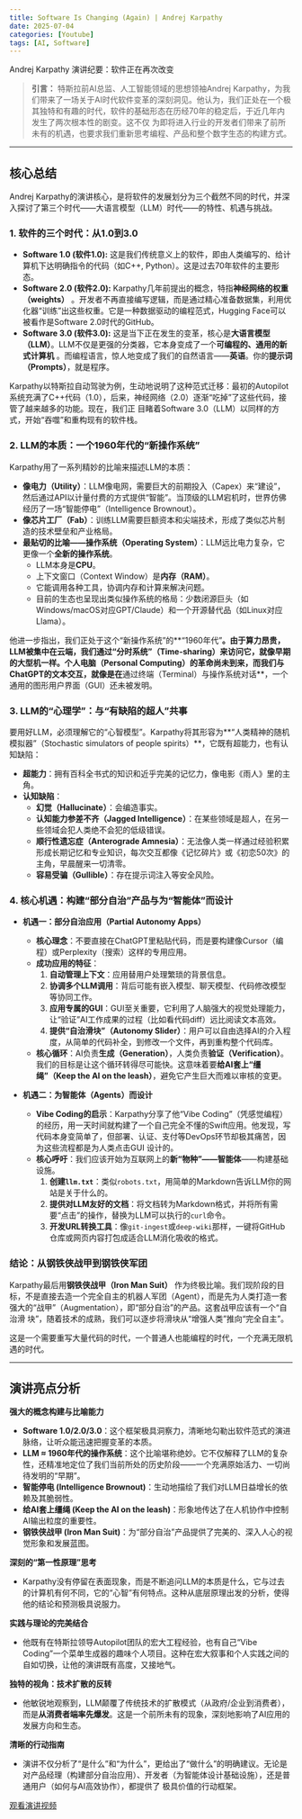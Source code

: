 ```yaml
---
title: Software Is Changing (Again) | Andrej Karpathy
date: 2025-07-04
categories: [Youtube]
tags: [AI, Software]
---
```


Andrej Karpathy 演讲纪要：软件正在再次改变

> **引言：** 特斯拉前AI总监、人工智能领域的思想领袖Andrej
Karpathy，为我们带来了一场关于AI时代软件变革的深刻洞见。他认为，我们正处在一个极其独特和有趣的时代，软件的基础形态在历经70年的稳定后，于近几年内发生了两次根本性的剧变。这不仅
为即将进入行业的开发者们带来了前所未有的机遇，也要求我们重新思考编程、产品和整个数字生态的构建方式。

---

## 核心总结

Andrej Karpathy的演讲核心，是将软件的发展划分为三个截然不同的时代，并深入探讨了第三个时代——大语言模型（LLM）时代——的特性、机遇与挑战。

### 1. 软件的三个时代：从1.0到3.0

*   **Software 1.0 (软件1.0):** 这是我们传统意义上的软件，即由人类编写的、给计算机下达明确指令的代码（如C++, Python）。这是过去70年软件的主要形态。
*   **Software 2.0 (软件2.0):** Karpathy几年前提出的概念，特指**神经网络的权重（weights）**
。开发者不再直接编写逻辑，而是通过精心准备数据集，利用优化器“训练”出这些权重。它是一种数据驱动的编程范式，Hugging Face可以被看作是Software 2.0时代的GitHub。
*   **Software 3.0 (软件3.0):** 这是当下正在发生的变革，核心是**大语言模型（LLM）**。LLM不仅是更强的分类器，它本身变成了一个**可编程的、通用的新式计算机**
。而编程语言，惊人地变成了我们的自然语言——**英语**。你的**提示词（Prompts）**，就是程序。

Karpathy以特斯拉自动驾驶为例，生动地说明了这种范式迁移：最初的Autopilot系统充满了C++代码（1.0），后来，神经网络（2.0）逐渐“吃掉”了这些代码，接管了越来越多的功能。现在，我们正
目睹着Software 3.0（LLM）以同样的方式，开始“吞噬”和重构现有的软件栈。

### 2. LLM的本质：一个1960年代的“新操作系统”

Karpathy用了一系列精妙的比喻来描述LLM的本质：

*   **像电力（Utility）**：LLM像电网，需要巨大的前期投入（Capex）来“建设”，然后通过API以计量付费的方式提供“智能”。当顶级的LLM宕机时，世界仿佛经历了一场“智能停电”（Intelligence
Brownout）。
*   **像芯片工厂（Fab）**：训练LLM需要巨额资本和尖端技术，形成了类似芯片制造的技术壁垒和产业格局。
*   **最贴切的比喻——操作系统（Operating System）**：LLM远比电力复杂，它更像一个**全新的操作系统**。
    *   LLM本身是**CPU**。
    *   上下文窗口（Context Window）是**内存（RAM）**。
    *   它能调用各种工具，协调内存和计算来解决问题。
    *   目前的生态也呈现出类似操作系统的格局：少数闭源巨头（如Windows/macOS对应GPT/Claude）和一个开源替代品（如Linux对应Llama）。

他进一步指出，我们正处于这个“新操作系统”的**“1960年代”**。由于算力昂贵，LLM被集中在云端，我们通过“分时系统”（Time-sharing）来访问它，就像早期的大型机一样。个人电脑（Personal
Computing）的革命尚未到来，而我们与ChatGPT的文本交互，就像是在**通过终端（Terminal）与操作系统对话**，一个通用的图形用户界面（GUI）还未被发明。

### 3. LLM的“心理学”：与“有缺陷的超人”共事

要用好LLM，必须理解它的“心智模型”。Karpathy将其形容为**“人类精神的随机模拟器”（Stochastic simulators of people spirits）**，它既有超能力，也有认知缺陷：

*   **超能力**：拥有百科全书式的知识和近乎完美的记忆力，像电影《雨人》里的主角。
*   **认知缺陷**：
    *   **幻觉（Hallucinate）**：会编造事实。
    *   **认知能力参差不齐（Jagged Intelligence）**：在某些领域是超人，在另一些领域会犯人类绝不会犯的低级错误。
    *   **顺行性遗忘症（Anterograde Amnesia）**：无法像人类一样通过经验积累形成长期记忆和专业知识，每次交互都像《记忆碎片》或《初恋50次》的主角，早晨醒来一切清零。
    *   **容易受骗（Gullible）**：存在提示词注入等安全风险。

### 4. 核心机遇：构建“部分自治”产品与为“智能体”而设计

*   **机遇一：部分自治应用（Partial Autonomy Apps）**
    *   **核心理念**：不要直接在ChatGPT里粘贴代码，而是要构建像Cursor（编程）或Perplexity（搜索）这样的专用应用。
    *   **成功应用的特征**：
        1.  **自动管理上下文**：应用替用户处理繁琐的背景信息。
        2.  **协调多个LLM调用**：背后可能有嵌入模型、聊天模型、代码修改模型等协同工作。
        3.  **应用专属的GUI**：GUI至关重要，它利用了人脑强大的视觉处理能力，让“验证”AI工作成果的过程（比如看代码diff）远比阅读文本高效。
        4.  **提供“自治滑块”（Autonomy Slider）**：用户可以自由选择AI的介入程度，从简单的代码补全，到修改一个文件，再到重构整个代码库。
    *   **核心循环**：AI负责**生成（Generation）**，人类负责**验证（Verification）**。我们的目标是让这个循环转得尽可能快。这意味着要**给AI套上“缰绳”（Keep the AI on the
leash）**，避免它产生巨大而难以审核的变更。

*   **机遇二：为智能体（Agents）而设计**
    *   **Vibe Coding的启示**：Karpathy分享了他“Vibe
Coding”（凭感觉编程）的经历，用一天时间就构建了一个自己完全不懂的Swift应用。他发现，写代码本身变简单了，但部署、认证、支付等DevOps环节却极其痛苦，因为这些流程都是为人类点击GUI
设计的。
    *   **核心呼吁**：我们应该开始为互联网上的**新“物种”——智能体**——构建基础设施。
        1.  **创建`llm.txt`**：类似`robots.txt`，用简单的Markdown告诉LLM你的网站是关于什么的。
        2.  **提供对LLM友好的文档**：将文档转为Markdown格式，并将所有需要“点击”的操作，替换为LLM可以执行的`curl`命令。
        3.  **开发URL转换工具**：像`git-ingest`或`deep-wiki`那样，一键将GitHub仓库或网页内容打包成适合LLM消化吸收的格式。

### 结论：从钢铁侠战甲到钢铁侠军团

Karpathy最后用**钢铁侠战甲（Iron Man Suit）**
作为终极比喻。我们现阶段的目标，不是直接去造一个完全自主的机器人军团（Agent），而是先为人类打造一套强大的“战甲”（Augmentation），即“部分自治”的产品。这套战甲应该有一个“自治滑
块”，随着技术的成熟，我们可以逐步将滑块从“增强人类”推向“完全自主”。

这是一个需要重写大量代码的时代，一个普通人也能编程的时代，一个充满无限机遇的时代。

---

## 演讲亮点分析

**强大的概念构建与比喻能力**
*   **Software 1.0/2.0/3.0**：这个框架极具洞察力，清晰地勾勒出软件范式的演进脉络，让听众能迅速把握变革的本质。
*   **LLM ≈ 1960年代的操作系统**：这个比喻堪称绝妙。它不仅解释了LLM的复杂性，还精准地定位了我们当前所处的历史阶段——一个充满原始活力、一切尚待发明的“早期”。
*   **智能停电 (Intelligence Brownout)**：生动地描绘了我们对LLM日益增长的依赖及其脆弱性。
*   **给AI套上缰绳 (Keep the AI on the leash)**：形象地传达了在人机协作中控制AI输出粒度的重要性。
*   **钢铁侠战甲 (Iron Man Suit)**：为“部分自治”产品提供了完美的、深入人心的视觉形象和发展蓝图。

**深刻的“第一性原理”思考**
*   Karpathy没有停留在表面现象，而是不断追问LLM的本质是什么，它与过去的计算机有何不同，它的“心智”有何特点。这种从底层原理出发的分析，使得他的结论和预测极具说服力。

**实践与理论的完美结合**
*   他既有在特斯拉领导Autopilot团队的宏大工程经验，也有自己“Vibe
Coding”一个菜单生成器的趣味个人项目。这种在宏大叙事和个人实践之间的自如切换，让他的演讲既有高度，又接地气。

**独特的视角：技术扩散的反转**
*   他敏锐地观察到，LLM颠覆了传统技术的扩散模式（从政府/企业到消费者），而是**从消费者端率先爆发**。这是一个前所未有的现象，深刻地影响了AI应用的发展方向和生态。

**清晰的行动指南**
*   演讲不仅分析了“是什么”和“为什么”，更给出了“做什么”的明确建议。无论是对产品经理（构建部分自治应用）、开发者（为智能体设计基础设施），还是普通用户（如何与AI高效协作），都提供了
极具价值的行动框架。

[观看演讲视频](https://www.youtube.com/watch?v=LCEmiRjPEtQ&ab_channel=YCombinator)

